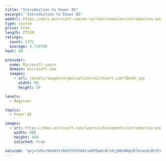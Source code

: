 ```yaml
---
title: "Introduction to Power BI"
excerpt: "Introduction to Power BI"
webUrl: https://docs.microsoft.com/en-us/learn/modules/introduction-power-bi/
type: course
price: Free
length: PT31M
ratings:
  count: 5771
  average: 4.734708
heat: 66

provider:
  name: Microsoft Learn
  domain: microsoft.com
  images:
    - url: /assets/images/organizations/microsoft.com-50x50.jpg
      width: 50
      height: 50

levels:
  - Beginner

topics:
  - Power BI

images:
  - url: https://docs.microsoft.com/learn/achievements/introduction-power-bi-social.png
    width: 800
    height: 400
    isCached: true

secured: "gejvteRz+9e0A52+Bd5VYkIh8kCvH8PQwQ+8L34jyNOoMAp3KlknwxkzBrQFeWIW9mS/ArwvOUG+G1yvWEGrtC3jgDFCATUKp/mr1aq7zYWnqiy4l+tiP4RTooXch5Lzb2WHhQfemsPRuY603kFAkRGk9T7cuIElxgwBYPgadVDAxWN+yKhrbvm/ojPepXwu7snafSb90F/MrS+n92JFZmlK/ZEqmWMIvfJesbfRFKQdZifpzHO96tW9LqHcLOXHp/18KzNSQfms78YWAJnPSkW6QmcKhUAYlxcRRLeqo2S61ry247pLm9bLRrvETbPpI7FucZmNv4HwxcenexAAl/PehJEL418sDEn+GVhmsJXXy7nkf5TiH20vbgGftvXGu5dw6BPRM6RVbSwRrTlxpEQPGOKvuNlu3LVW3VLBz98=;cDlS3nKubkoc9UPOZbe/TA=="
---
```


